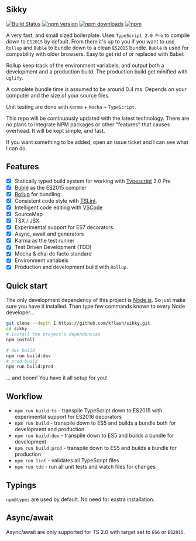 ## Sikky

[![Build Status](https://travis-ci.org/Kflash/sikky.svg?branch=master)](https://travis-ci.org/Kflash/sikky)
[![npm version](https://badge.fury.io/js/sikky.svg)](https://badge.fury.io/js/sikky)
[![npm downloads](https://img.shields.io/npm/dm/sikky.svg)](https://www.npmjs.org/package/sikky)
[![npm](https://img.shields.io/npm/l/express.svg?style=flat-square)](https://github.com/kflash/sikky/blob/master/LICENSE.md)

A very fast, and small sized boilerplate. Uses `TypeScript 2.0 Pre` to compile down to `ES2015` by default. From there it's up to you if you want to use `Rollup` and `Bublé` to bundle down to a clean `ES2015` bundle. 
`Bublé` is used for compability with older browsers. Easy to get rid of or replaced with Babel. 

Rollup keep track of the environment variabels, and output both a development and a production build. The production build get minified with `uglify`.

A complete bundle time is assumed to be around 0.4 ms. Depends on your computer and the size of your source files. 

Unit testing are done with `Karma` + `Mocha` + `TypeScript`.

This repo will be continuously updated with the latest technology. There are no plans to integrate NPM packages or other "features" that causes overhead. It will be kept simple, and fast.

If you want something to be added, open an issue ticket and I can see what I can do.

## Features

- [x] Statically typed build system for working with [Typescript](https://www.typescriptlang.org/) 2.0 Pre
- [x] [Bublé](https://gitlab.com/Rich-Harris/buble) as the ES2015 compiler
- [x] [Rollup](http://rollupjs.org/) for bundling
- [x] Consistent code style with [TSLint](https://palantir.github.io/tslint/).
- [x] Intelligent code editing with [VSCode](https://code.visualstudio.com/)
- [x] SourceMap
- [x] TSX / JSX
- [x] Experimental support for ES7 decorators.
- [x] Async, await and generators
- [x] Karma as the test runner
- [x] Test Driven Development (TDD)
- [x] Mocha & chai de facto standard
- [x] Environment variabels
- [x] Production and development build with `Rollup`.

## Quick start

The only development dependency of this project is [Node.js](https://nodejs.org/en/). So just make sure you have it installed. Then
type few commands known to every Node developer...

```bash
git clone --depth 1 https://github.com/kflash/sikky.git
cd sikky
# install the project's dependencies
npm install

# dev build
npm run build:dev
# prod build
npm run build:prod
```
... and boom! You have it all setup for you!

## Workflow

* `npm run build:ts` - transpile TypeScript down to ES2015 with experimental support for ES2016 decorators
* `npm run build` - transpile down to ES5 and builds a bundle both for development and production
* `npm run build:dev` - transpile down to ES5 and builds a bundle for development
* `npm run build:prod` - transpile down to ES5 and builds a bundle for production
* `npm run lint` - validates all TypeScript files
* `npm run tdd` - run all unit tests and watch files for changes

## Typings

`npm@types` are used by default. No need for exstra installation.

## Async/await

Async/await are only supported for TS 2.0 with target set to `ES6` or `ES2015`.

